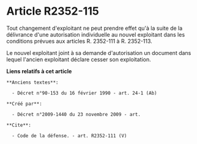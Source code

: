 # Article R2352-115

Tout changement d'exploitant ne peut prendre effet qu'à la suite de la délivrance d'une autorisation individuelle au nouvel
exploitant dans les conditions prévues aux articles R. 2352-111 à R. 2352-113. 

Le nouvel exploitant joint à sa demande d'autorisation un document dans lequel l'ancien exploitant déclare cesser son
exploitation.

**Liens relatifs à cet article**

	**Anciens textes**:

	  - Décret n°90-153 du 16 février 1990 - art. 24-1 (Ab)

	**Créé par**:

	  - Décret n°2009-1440 du 23 novembre 2009 - art.

	**Cite**:

	  - Code de la défense. - art. R2352-111 (V)
